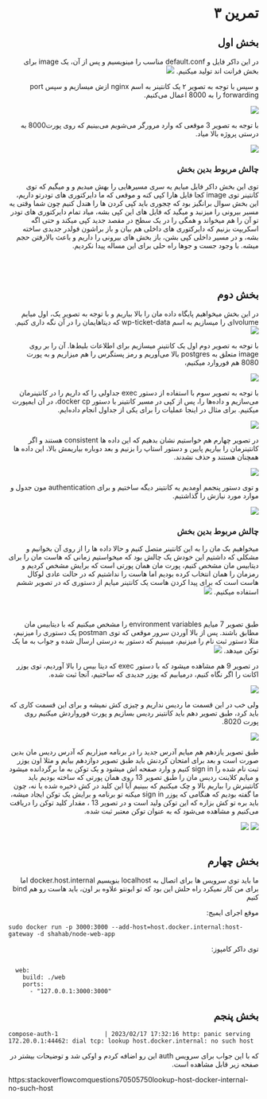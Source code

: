 <h1 dir='rtl'>  تمرین ۳</h1>

<body dir='rtl' >

<section dir='rtl' >
<h2 dir='rtl'>  بخش اول</h2>
<p dir='rtl'>
در این داکر فایل و default.conf مناسب را مینویسیم و پس از آن، یک image  برای بخش فرانت اند تولید میکنیم.
  
<img src="./part 1/wp-1-1.png" />
  
  و سپس با توجه به تصویر ۲ یک کانتینر به اسم nginx  ازش میسازیم   و سپس port forwarding را به 8000 اعمال می‌کنیم.
  
 <img src="./part 1/wp-1-2.png" />

  با توجه به تصویر 3 موقعی که وارد مرورگر می‌شویم می‌بینیم که روی پورت8000 به درستی پروژه بالا میاد.
  
<img src="./part 1/wp-1-3.png" />

</p>

<h3 dir='rtl'>چالش مربوط بدین بخش</h3>
<p dir='rtl'>
توی این بخش داکر فایل میایم یه سری مسیرهایی را بهش میدیم و  و میگیم که توی کانتینر توی image کجا فایل هارا کپی کنه و موقعی که ما دایرکتوری های تودرتو داریم، این بخش سوال برانگیز بود که چجوری باید کپی کردن ها را هندل کنیم چون شما وقتی یه مسیر بیرونی را میزنید و میگید که فایل های این کپی بشه، میاد تمام دایرکتوری های تودر تو آن را هم میخواند و همگی را در  یک سطح در مقصد جدید کپی میکند و حتی اگه اسکریپت بزنیم که دایرکتوری های داخلی هم بیان و باز براشون فولدر جدیدی ساخته بشه، و در مسیر داخلی کپی بشن، باز بخش های بیرونی را داریم و باعث بالارفتن حجم میشه. با وجود جست و جو‌ها راه حلی برای این مساله پیدا نکردیم.
</p>
</section>

</br>
</br>

<section  dir='rtl'>
<h2 dir='rtl'>بخش دوم</h2>
<p dir='rtl'>
در این بخش میخواهیم پایگاه داده مان را بالا بیاریم و با توجه به تصویر یک، اول میایم volumeای را میسازیم به اسم wp-ticket-data که دیتاهایمان را در آن نگه داری کنیم.
 
  
<img src="./part 2/wp-2-1.png" />

  با توجه به تصویر دوم اول یک کانتینر میسازیم برای اطلاعات بلیط‌ها. آن را بر روی image متعلق به postgres بالا می‌آوریم و رمز پستگرس را هم میزاریم و به پورت 8080 هم فوروارد میکنیم،
  
<img src="./part 2/wp-2-2.png" />

  با توجه به تصویر سوم با استفاده از دستور exec جداولی را که داریم را در کانتینرمان می‌سازیم و داده‌ها را، پس از کپی در مسیر کانتینر با دستور docker cp، در آن ایمپورت میکنیم. برای مثال در اینجا عملیات را برای یکی از جداول انجام داده‌ایم.
  
<img src="./part 2/wp-2-3.png" />

  در تصویر چهارم هم خواستیم نشان بدهیم که این داده ها consistent هستند و اگر کانتینرمان را بیاریم پایین و دستور استاپ را بزنیم و بعد دوباره بیاریمش بالا، این داده ها همچنان هستند و حذف نشدند.
  
 <img src="./part 2/wp-2-4.png" />

  و توی دستور پنجمم اومدیم یه کانتینر دیگه ساختیم و برای authentication مون جدول و موارد مورد نیازش را گذاشتیم.

 <img src="./part 2/wp-2-5.png" />
  
</p>
<h3 dir='rtl'>چالش مربوط بدین بخش</h3>

<p dir='rtl'>
میخواهیم بک مان را به این کانتینر متصل کنیم و حالا داده ها را از روی آن بخوانیم و مشکلی که داشتیم این خودش یک چالش بود که میخواستیم زمانی که هاست مان را برای دیتابیس مان مشخص کنیم، پورت مان همان پورتی است که برایش مشخص کردیم و رمزمان را همان انتخاب کرده بودیم اما هاست را نداشتیم که در حالت عادی لوکال هاست است  که برای پیدا کردن هاست یک کانتینر میایم از دستوری که در تصویر ششم استفاده میکنیم.

<img src="./part 2/wp-2-6.png" />

</p>
  


</section>

</br>
</br>
طبق تصویر 7 میایم environment variables را مشخص میکنیم که با دیتابیس مان مطابق باشند. پس از بالا آوردن سرور موقعی که توی postman یک دستوری را میزنیم، مثلا دستور ثبت نام را میزنیم، میبینیم که دستور به درستی ارسال شده و جواب به ما یک توکن میدهد.

<img src="./part 2/wp-2-8.png" />

در تصویر 9 هم مشاهده میشود که با دستور exec که دیتا بیس را بالا آوردیم، توی یوزر اکانت را اگر نگاه کنیم، درمیابیم که یوزر جدیدی که ساختیم، آنجا ثبت شده.

<img src="./part 2/wp-2-9.png" />


ولی خب در این قسمت ما ردیس نداریم و چیزی کش نمیشه و برای این قسمت کاری که باید کرد، طبق تصویر دهم باید کانتینر ردیس بسازیم  و پورت فورواردش میکنیم روی پورت 8020.

<img src="./part 2/wp-2-10.png" />

طبق تصویر یازدهم هم میایم آدرس جدید را در برنامه میزاریم که آدرس ردیس مان بدین صورت است  و بعد برای امتحان کردنش باید طبق تصویر دوازدهم بیایم و مثلا اون یوزر ثبت نام شده را sign in کنیم و وارد صفحه اش میشود و یک توکن به ما برگردانده میشود و میایم کلاینت ردیس مان را طبق تصویر 13 روی همان پورتی که ساخته بودیم باید کانتینرش را بیاریم بالا و چک میکنیم که ببینیم آیا این کلید  در کش ذخیره شده یا نه، چون ما گفته بودیم که هنگامی که یوزر sign in میکنه تو برنامه و برایش یک توکن ایجاد میشه، باید بره تو کش بزاره که این توکن ولید است و در تصویر 13 ، مقدار کلید توکن را دریافت می‌کنیم و مشاهده می‌شود که به عنوان توکن معتبر ثبت شده.

<img src="./part 2/wp-2-12.png" />

<img src="./part 2/wp-2-13.png" />


</br>
</br>

<section  >

<h2 dir='rtl'> بخش چهارم</h2>

<p dir='rtl'>
ما باید توی سرویس ها برای اتصال به localhost بنویسیم docker.host.internal
اما برای من کار نمیکرد
راه حلش این بود که تو ابونتو علاوه بر اون، باید هاست رو هم bind کنیم

موقع اجرای ایمیج:

</p>

<section dir='ltr'>

```
sudo docker run -p 3000:3000 --add-host=host.docker.internal:host-gateway -d shahab/node-web-app

```

</section dir='rtl'>
<p dir='rtl'>
توی داکر کامپوز:
</p>
</section>

<section dir='ltr'>

```

  web:
    build: ./web
    ports:
      - "127.0.0.1:3000:3000"

```

</section>

<section>

<h2 dir='rtl'>
بخش پنجم
</h2>

<div dir='ltr' >

```
compose-auth-1             | 2023/02/17 17:32:16 http: panic serving 172.20.0.1:44462: dial tcp: lookup host.docker.internal: no such host

```

</div>

<div dir='rtl'>
که با این جواب برای سرویس auth این رو اضافه کردم و اوکی شد و توضیحات بیشتر در صفحه زیر قابل مشاهده است.
</div>

<a dir='ltr'>

https:stackoverflowcomquestions70505750lookup-host-docker-internal-no-such-host

</a>

</section>

</body>
